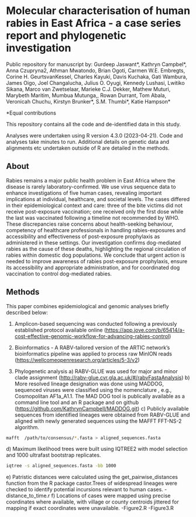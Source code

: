 # Molecular characterisation of human rabies in East Africa - a case series report and phylogenetic investigation
Public repository for manuscript by: Gurdeep Jaswant*, Kathryn Campbel*, Anna Czupryna2, Athman Mwatondo, Brian Ogoti, Carmen W.E. Embregts, Corine H. GeurtsvanKessel, Charles Kayuki, Davis Kuchaka, Gati Wambura, James Oigo, Joel Changalucha, Julius O. Oyugi, Kennedy Lushasi, Lwitiko Sikana, Marco van Zwetselaar, Marieke C.J. Dekker, Mathew Muturi, Marybeth Maritim, Mumbua Mutunga,, Rowan Durrant,  Tom Abala, Veronicah Chuchu,  Kirstyn Brunker*,  S.M. Thumbi*,  Katie Hampson*

*Equal contributions

This repository contains all the code and de-identified data in this study.

Analyses were undertaken using R version 4.3.0 (2023-04-21).
Code and analyses take minutes to run. 
Additional details on genetic data and alignments etc undertaken outside of R are detailed in the methods.

## About

Rabies remains a major public health problem in East Africa where the disease is rarely laboratory-confirmed. We use virus sequence data to enhance investigations of five human cases, revealing important implications at individual, healthcare, and societal levels. The cases differed in their epidemiological context and care: three of the bite victims did not receive post-exposure vaccination; one received only the first dose while the last was vaccinated following a timeline not recommended by WHO. These discrepancies raise concerns about health-seeking behaviour, competency of healthcare professionals in handling rabies-exposures and accessibility and effectiveness of post-exposure prophylaxis as administered in these settings. Our investigation confirms dog-mediated rabies as the cause of these deaths, highlighting the regional circulation of rabies within domestic dog populations. We conclude that urgent action is needed to improve awareness of rabies post-exposure prophylaxis, ensure its accessibility and appropriate administration, and for coordinated dog vaccination to control dog-mediated rabies.

## Methods
This paper combines epidemiological and genomic analyses briefly described below:

1. Amplicon-based sequencing was conducted following a previously established protocol available online (https://app.jove.com/b/65414/a-cost-effective-genomic-workflow-for-advancing-rabies-control)

2. Bioinformatics - A RABV-tailored version of the ARTIC network’s bioinformatics pipeline was applied to process raw MinION reads (https://wellcomeopenresearch.org/articles/5-3/v2)

3. Phylogenetic analysis
a) RABV-GLUE was used for major and minor clade assignment (http://rabv-glue.cvr.gla.ac.uk/#/rabvFastaAnalysis)
b) More resolved lineage designation was done using MADDOG, sequenced viruses were classified using the nomenclature <Major clade Minor clade_Lineage>, e.g., Cosmopolitan AF1a_A1.1. The MAD DOG tool is publically available as a command line tool and an R package and on github (https://github.com/KathrynCampbell/MADDOG.git)
c) Publicly available sequences from identified lineages were obtained from RABV-GLUE and aligned with newly generated sequences using the MAFFT FFT-NS-2 algorithm.
```bash
mafft  /path/to/consensus/*.fasta > aligned_sequences.fasta
```
d) Maximum likelihood trees were built using IQTREE2 with model selection and 1000 ultrafast bootstrap replicates.
```bash
iqtree -s aligned_sequences.fasta -bb 1000
```
e) Patristic distances were calculated using the get_pairwise_distances function from the R package castor.Trees of widespread lineages were checked to identify potential incursions relevant to human cases.
-distance_to_time.r
f) Locations of cases were mapped using precise coordinates where available, with village or county centroids jittered for mapping if exact coordinates were unavailable.
-Figure2.R
-Figure3.R
